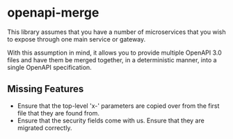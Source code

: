 # openapi-merge

This library assumes that you have a number of microservices that you wish to expose through one main service or gateway.


With this assumption in mind, it allows you to provide multiple OpenAPI 3.0 files and have them be merged together, in a 
deterministic manner, into a single OpenAPI specification.

## Missing Features

 * Ensure that the top-level 'x-' parameters are copied over from the first file that they are found from.
 * Ensure that the security fields come with us. Ensure that they are migrated correctly.
